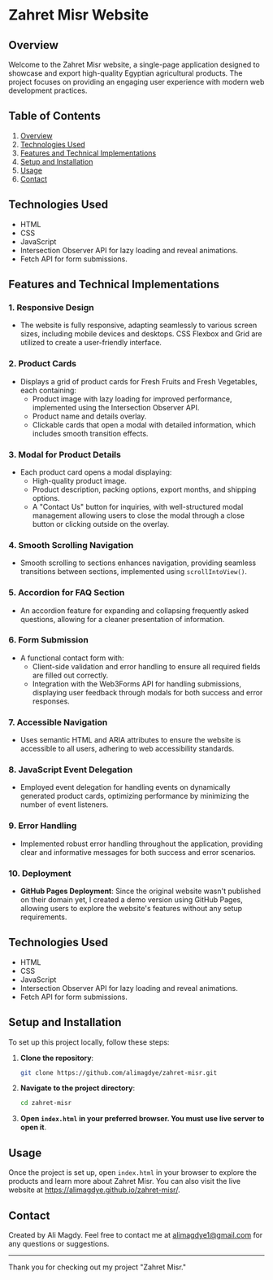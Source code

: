 # Zahret Misr Website

## Overview

Welcome to the Zahret Misr website, a single-page application designed to showcase and export high-quality Egyptian agricultural products. The project focuses on providing an engaging user experience with modern web development practices.

## Table of Contents

1. [Overview](#Overview)
2. [Technologies Used](#technologies-used)
3. [Features and Technical Implementations](#Features-and-Technical-Implementations)
5. [Setup and Installation](#setup-and-installation)
6. [Usage](#usage)
7. [Contact](#contact)

## Technologies Used
- HTML
- CSS
- JavaScript
- Intersection Observer API for lazy loading and reveal animations.
- Fetch API for form submissions.

## Features and Technical Implementations

### 1. Responsive Design
- The website is fully responsive, adapting seamlessly to various screen sizes, including mobile devices and desktops. CSS Flexbox and Grid are utilized to create a user-friendly interface.

### 2. Product Cards
- Displays a grid of product cards for Fresh Fruits and Fresh Vegetables, each containing:
  - Product image with lazy loading for improved performance, implemented using the Intersection Observer API.
  - Product name and details overlay.
  - Clickable cards that open a modal with detailed information, which includes smooth transition effects.

### 3. Modal for Product Details
- Each product card opens a modal displaying:
  - High-quality product image.
  - Product description, packing options, export months, and shipping options.
  - A "Contact Us" button for inquiries, with well-structured modal management allowing users to close the modal through a close button or clicking outside on the overlay.

### 4. Smooth Scrolling Navigation
- Smooth scrolling to sections enhances navigation, providing seamless transitions between sections, implemented using `scrollIntoView()`.

### 5. Accordion for FAQ Section
- An accordion feature for expanding and collapsing frequently asked questions, allowing for a cleaner presentation of information.

### 6. Form Submission
- A functional contact form with:
  - Client-side validation and error handling to ensure all required fields are filled out correctly.
  - Integration with the Web3Forms API for handling submissions, displaying user feedback through modals for both success and error responses.

### 7. Accessible Navigation
- Uses semantic HTML and ARIA attributes to ensure the website is accessible to all users, adhering to web accessibility standards.

### 8. JavaScript Event Delegation
- Employed event delegation for handling events on dynamically generated product cards, optimizing performance by minimizing the number of event listeners.

### 9. Error Handling
- Implemented robust error handling throughout the application, providing clear and informative messages for both success and error scenarios.

### 10. Deployment
- **GitHub Pages Deployment**: Since the original website wasn't published on their domain yet, I created a demo version using GitHub Pages, allowing users to explore the website's features without any setup requirements.


## Technologies Used
- HTML
- CSS
- JavaScript
- Intersection Observer API for lazy loading and reveal animations.
- Fetch API for form submissions.

## Setup and Installation

To set up this project locally, follow these steps:

1. **Clone the repository**:
    ```bash
    git clone https://github.com/alimagdye/zahret-misr.git
    ```
2. **Navigate to the project directory**:
    ```bash
    cd zahret-misr
    ```
3. **Open `index.html` in your preferred browser. You must use live server to open it**.

## Usage

Once the project is set up, open `index.html` in your browser to explore the products and learn more about Zahret Misr. You can also visit the live website at https://alimagdye.github.io/zahret-misr/.

## Contact

Created by Ali Magdy. Feel free to contact me at alimagdye1@gmail.com for any questions or suggestions.

---

Thank you for checking out my project "Zahret Misr."

